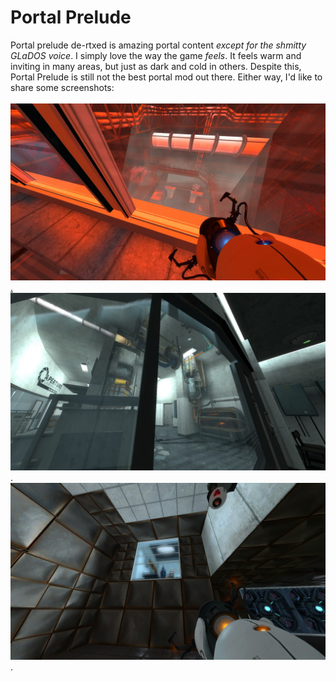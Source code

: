 # Portal Prelude
Portal prelude de-rtxed is amazing portal content _except for the shmitty GLaDOS voice_.
I simply love the way the game _feels_. It feels warm and inviting in many areas, but just as dark and cold
in others. Despite this, Portal Prelude is still not the best portal mod out there. Either way, I'd like
to share some screenshots:
<br>
<br>
![screenshot1](assets/images/prelude1.jpeg)
<br>
[.](lambdacache.md)
<br>
![screenshot2](assets/images/prelude2.jpeg)
<br>
.
<br>
![screenshot3](assets/images/prelude3.jpeg)
<br>
.
<br>

